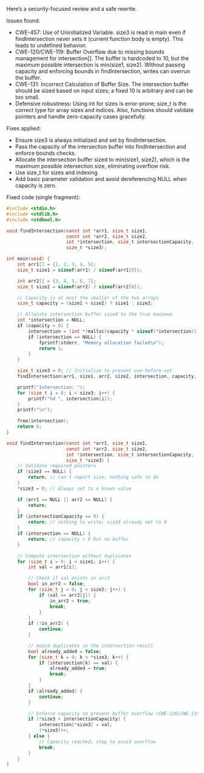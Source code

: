 Here’s a security-focused review and a safe rewrite.

Issues found:
- CWE-457: Use of Uninitialized Variable. size3 is read in main even if findIntersection never sets it (current function body is empty). This leads to undefined behavior.
- CWE-120/CWE-119: Buffer Overflow due to missing bounds management for intersection[]. The buffer is hardcoded to 10, but the maximum possible intersection is min(size1, size2). Without passing capacity and enforcing bounds in findIntersection, writes can overrun the buffer.
- CWE-131: Incorrect Calculation of Buffer Size. The intersection buffer should be sized based on input sizes; a fixed 10 is arbitrary and can be too small.
- Defensive robustness: Using int for sizes is error-prone; size_t is the correct type for array sizes and indices. Also, functions should validate pointers and handle zero-capacity cases gracefully.

Fixes applied:
- Ensure size3 is always initialized and set by findIntersection.
- Pass the capacity of the intersection buffer into findIntersection and enforce bounds checks.
- Allocate the intersection buffer sized to min(size1, size2), which is the maximum possible intersection size, eliminating overflow risk.
- Use size_t for sizes and indexing.
- Add basic parameter validation and avoid dereferencing NULL when capacity is zero.

Fixed code (single fragment):
```c
#include <stdio.h>
#include <stdlib.h>
#include <stdbool.h>

void findIntersection(const int *arr1, size_t size1,
                      const int *arr2, size_t size2,
                      int *intersection, size_t intersectionCapacity,
                      size_t *size3);

int main(void) {
    int arr1[] = {1, 2, 3, 4, 5};
    size_t size1 = sizeof(arr1) / sizeof(arr1[0]);

    int arr2[] = {3, 4, 5, 6, 7};
    size_t size2 = sizeof(arr2) / sizeof(arr2[0]);

    // Capacity is at most the smaller of the two arrays
    size_t capacity = (size1 < size2) ? size1 : size2;

    // Allocate intersection buffer sized to the true maximum
    int *intersection = NULL;
    if (capacity > 0) {
        intersection = (int *)malloc(capacity * sizeof(*intersection));
        if (intersection == NULL) {
            fprintf(stderr, "Memory allocation failed\n");
            return 1;
        }
    }

    size_t size3 = 0; // Initialize to prevent use-before-set
    findIntersection(arr1, size1, arr2, size2, intersection, capacity, &size3);

    printf("Intersection: ");
    for (size_t i = 0; i < size3; i++) {
        printf("%d ", intersection[i]);
    }
    printf("\n");

    free(intersection);
    return 0;
}

void findIntersection(const int *arr1, size_t size1,
                      const int *arr2, size_t size2,
                      int *intersection, size_t intersectionCapacity,
                      size_t *size3) {
    // Validate required pointers
    if (size3 == NULL) {
        return; // can't report size; nothing safe to do
    }
    *size3 = 0; // Always set to a known value

    if (arr1 == NULL || arr2 == NULL) {
        return;
    }
    if (intersectionCapacity == 0) {
        return; // nothing to write; size3 already set to 0
    }
    if (intersection == NULL) {
        return; // capacity > 0 but no buffer
    }

    // Compute intersection without duplicates
    for (size_t i = 0; i < size1; i++) {
        int val = arr1[i];

        // Check if val exists in arr2
        bool in_arr2 = false;
        for (size_t j = 0; j < size2; j++) {
            if (val == arr2[j]) {
                in_arr2 = true;
                break;
            }
        }
        if (!in_arr2) {
            continue;
        }

        // Avoid duplicates in the intersection result
        bool already_added = false;
        for (size_t k = 0; k < *size3; k++) {
            if (intersection[k] == val) {
                already_added = true;
                break;
            }
        }
        if (already_added) {
            continue;
        }

        // Enforce capacity to prevent buffer overflow (CWE-120/CWE-119)
        if (*size3 < intersectionCapacity) {
            intersection[*size3] = val;
            (*size3)++;
        } else {
            // Capacity reached; stop to avoid overflow
            break;
        }
    }
}
```